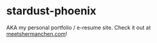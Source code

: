 # stardust-phoenix

AKA my personal portfolio / e-resume site. Check it out at [meetshermanchen.com](www.meetshermanchen.com)!
